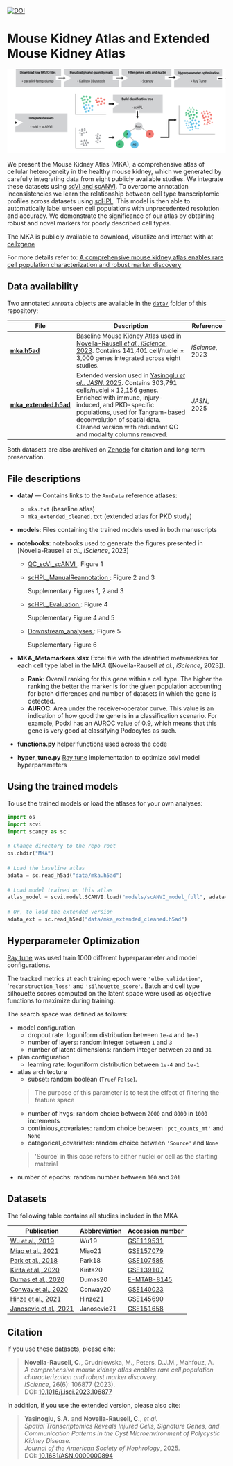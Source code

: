 [![DOI](https://zenodo.org/badge/DOI/10.5281/zenodo.17395591.svg)](https://doi.org/10.5281/zenodo.17395591)

# Mouse Kidney Atlas and Extended Mouse Kidney Atlas

![workflow](Figure1-workflow.png)

We present the Mouse Kidney Atlas (MKA), a comprehensive atlas of cellular heterogeneity in the healthy mouse kidney, which we generated by carefully integrating data from eight publicly available studies. We integrate these datasets using [scVI and scANVI](https://scvi-tools.org/). To overcome annotation inconsistencies we learn the relationship between cell type transcriptomic profiles across datasets using [scHPL](https://github.com/lcmmichielsen/scHPL). This model is then able to automatically label unseen cell populations with unprecedented resolution and accuracy. We demonstrate the significance of our atlas by obtaining robust and novel markers for poorly described cell types.

The MKA is publicly available to download, visualize and interact with at [cellxgene](https://cellxgene.cziscience.com/collections/92fde064-2fb4-41f8-b85c-c6904000b859)

For more details refer to: [ A comprehensive mouse kidney atlas enables rare cell population characterization and robust marker discovery](https://www.biorxiv.org/content/10.1101/2022.07.02.498501v1)

## Data availability

Two annotated `AnnData` objects are available in the [`data/`](data) folder of this repository:

| File | Description | Reference |
|------|--------------|------------|
|[**mka.h5ad**](https://zenodo.org/records/17395591/files/mka.h5ad?download=1) | Baseline Mouse Kidney Atlas used in [Novella-Rausell *et al.*, *iScience*, 2023](https://www.cell.com/iscience/fulltext/S2589-0042(23)00954-9). Contains 141,401 cell/nuclei × 3,000 genes integrated across eight studies. | *iScience*, 2023 |
| [**mka_extended.h5ad**](https://zenodo.org/records/17395591/files/mka_extended.h5ad?download=1) | Extended version used in [Yasinoglu *et al.*, *JASN*, 2025](https://journals.lww.com/jasn/abstract/9900/spatial_transcriptomics_reveals_injured_cells,.803.aspx). Contains 303,791 cells/nuclei × 12,156 genes. Enriched with immune, injury-induced, and PKD-specific populations, used for Tangram-based deconvolution of spatial data. Cleaned version with redundant QC and modality columns removed. | *JASN*, 2025 |

Both datasets are also archived on [Zenodo](https://zenodo.org/records/10159136) for citation and long-term preservation.

## File descriptions
- **data/** — Contains links to the `AnnData` reference atlases:  
  - `mka.txt` (baseline atlas)  
  - `mka_extended_cleaned.txt` (extended atlas for PKD study)
- **models**: Files containing the trained models used in both manuscripts
- **notebooks**: notebooks used to generate the figures presented in [Novella-Rausell *et al.*, *iScience*, 2023]
     - <u>QC_scVI_scANVI </u>: Figure 1
     - <u>scHPL_ManualReannotation </u>: Figure 2 and 3

        Supplementary Figures 1, 2 and 3
     - <u>scHPL_Evaluation </u>: Figure 4

        Supplementary Figure 4 and 5
     - <u>Downstream_analyses </u>: Figure 5

        Supplementary Figure 6
- **MKA_Metamarkers.xlsx** Excel file with the identified metamarkers for each cell type label in the MKA ([Novella-Rausell *et al.*, *iScience*, 2023]).
    - **Rank**: Overall ranking for this gene within a cell type. The higher the ranking the better the marker is for the given population accounting for batch differences and number of datasets in which the gene is detected. 
    - **AUROC**: Area under the receiver-operator curve. This value is an indication of how good the gene is in a classification scenario. For example, Podxl has an AUROC value of 0.9, which means that this gene is very good at classifying Podocytes as such.

- **functions.py** helper functions used across the code
- **hyper_tune.py** [Ray tune](https://docs.ray.io/en/latest/tune/index.html) implementation to optimize scVI model hyperparameters

## Using the trained models

To use the trained models or load the atlases for your own analyses:

``` python
import os
import scvi
import scanpy as sc

# Change directory to the repo root
os.chdir("MKA")

# Load the baseline atlas
adata = sc.read_h5ad("data/mka.h5ad")

# Load model trained on this atlas
atlas_model = scvi.model.SCANVI.load("models/scANVI_model_full", adata=adata)

# Or, to load the extended version
adata_ext = sc.read_h5ad("data/mka_extended_cleaned.h5ad")
```

## Hyperparameter Optimization

[Ray tune](https://docs.ray.io/en/latest/tune/index.html) was used train 1000 different hyperparameter and model configurations. 

The tracked metrics at each training epoch were ``'elbo_validation'``, '``reconstruction_loss'`` and ``'silhouette_score'``. Batch and cell type silhouette scores computed on the latent space were used as objective functions to maximize during training. 

The search space was defined as follows:

- model configuration
    - dropout rate: loguniform distribution between `1e-4` and `1e-1`
    - number of layers: random integer between `1` and `3`
    - number of latent dimensions: random integer between `20` and `31`
- plan configuration
    - learning rate: loguniform distribution between `1e-4` and `1e-1`
- atlas architecture
    - subset: random boolean (`True`/ `False`). 
    > The purpose of this parameter is to test the effect of filtering the feature space
    - number of hvgs: random choice between ``2000`` and ``8000`` in ``1000`` increments
    - continious_covariates: random choice between ``'pct_counts_mt'`` and ``None``
    - categorical_covariates: random choice between ``'Source'`` and ``None``
    > 'Source' in this case refers to either nuclei or cell as the starting material
- number of epochs: random number between ``100`` and ``201``

## Datasets

The following table contains all studies included in the MKA

|        Publication                | Abbbreviation | Accession number         |
|------------------------|---------------|-------------|
| [Wu et al., 2019](https://www.ncbi.nlm.nih.gov/pmc/articles/PMC6317600/)        | Wu19          | [GSE119531](https://www.ncbi.nlm.nih.gov/geo/query/acc.cgi?acc=GSE119531)   |
| [Miao et al., 2021](https://pubmed.ncbi.nlm.nih.gov/33859189/)      | Miao21        | [GSE157079](https://www.ncbi.nlm.nih.gov/geo/query/acc.cgi?acc=GSE157079)   |
| [Park et al., 2018](https://pubmed.ncbi.nlm.nih.gov/29622724/)      | Park18        | [GSE107585](https://www.ncbi.nlm.nih.gov/geo/query/acc.cgi?acc=GSE107585)   |
| [Kirita et al., 2020](https://pubmed.ncbi.nlm.nih.gov/32571916/)    | Kirita20      | [GSE139107](https://www.ncbi.nlm.nih.gov/geo/query/acc.cgi?acc=GSE139107)   |
| [Dumas et al., 2020](https://www.ncbi.nlm.nih.gov/pmc/articles/PMC6935008/)     | Dumas20       | [E-MTAB-8145](https://www.ebi.ac.uk/arrayexpress/experiments/E-MTAB-8145/) |
| [Conway et al., 2020](https://pubmed.ncbi.nlm.nih.gov/32978267/)    | Conway20      | [GSE140023](https://www.ncbi.nlm.nih.gov/geo/query/acc.cgi?acc=GSE140023)   |
| [Hinze et al., 2021](https://pubmed.ncbi.nlm.nih.gov/33239393/)     | Hinze21       | [GSE145690](https://www.ncbi.nlm.nih.gov/geo/query/acc.cgi?acc=GSE145690)   |
| [Janosevic et al., 2021](https://pubmed.ncbi.nlm.nih.gov/33448928/) | Janosevic21   | [GSE151658](https://www.ncbi.nlm.nih.gov/geo/query/acc.cgi?acc=GSE151658)   |

## Citation

If you use these datasets, please cite:

> **Novella-Rausell, C.**, Grudniewska, M., Peters, D.J.M., Mahfouz, A.  
> *A comprehensive mouse kidney atlas enables rare cell population characterization and robust marker discovery.*  
> *iScience*, 26(6): 106877 (2023).  
> DOI: [10.1016/j.isci.2023.106877](https://doi.org/10.1016/j.isci.2023.106877)

In addition, if you use the extended version, please also cite:

> **Yasinoglu, S.A.** and **Novella-Rausell, C.**, *et al.*  
> *Spatial Transcriptomics Reveals Injured Cells, Signature Genes, and Communication Patterns in the Cyst Microenvironment of Polycystic Kidney Disease.*  
> *Journal of the American Society of Nephrology*, 2025.  
> DOI: [10.1681/ASN.0000000894](https://doi.org/10.1681/ASN.0000000894)
